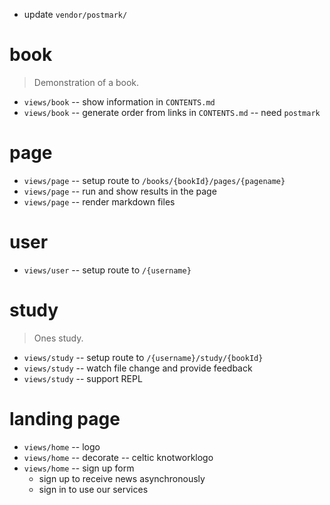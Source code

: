 - update `vendor/postmark/`

# book

> Demonstration of a book.

- `views/book` -- show information in `CONTENTS.md`
- `views/book` -- generate order from links in `CONTENTS.md` -- need `postmark`

# page

- `views/page` -- setup route to `/books/{bookId}/pages/{pagename}`
- `views/page` -- run and show results in the page
- `views/page` -- render markdown files

# user

- `views/user` -- setup route to `/{username}`

# study

> Ones study.

- `views/study` -- setup route to `/{username}/study/{bookId}`
- `views/study` -- watch file change and provide feedback
- `views/study` -- support REPL

# landing page

- `views/home` -- logo
- `views/home` -- decorate -- celtic knotworklogo
- `views/home` -- sign up form
  - sign up to receive news asynchronously
  - sign in to use our services
